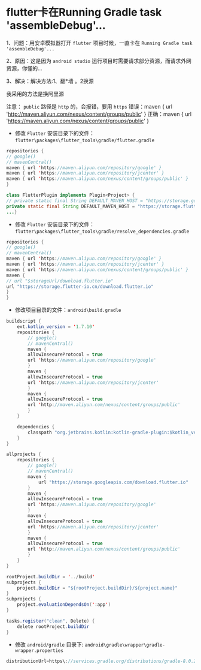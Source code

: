 # flutter卡在Running Gradle task 'assembleDebug'...

1、问题：用安卓模拟器打开 `flutter` 项目时候，一直卡在 `Running Gradle task 'assembleDebug'...`

2、原因：这是因为 `android studio` 运行项目时需要请求部分资源，而请求外网资源，你懂的...

3、解决：解决方法:1、翻*墙 。2换源

我采用的方法是换阿里源

注意： `public` 路径是 `http` 的，会报错，要用 `https`
错误：maven { url 'http://maven.aliyun.com/nexus/content/groups/public' }
正确：maven { url 'https://maven.aliyun.com/nexus/content/groups/public' }

- 修改 `Flutter` 安装目录下的文件：`flutter\packages\flutter_tools\gradle/flutter.gradle`
```java
repositories {
// google()
// mavenCentral()
maven { url 'https://maven.aliyun.com/repository/google' }
maven { url 'https://maven.aliyun.com/repository/jcenter' }
maven { url 'https://maven.aliyun.com/nexus/content/groups/public' }
}

class FlutterPlugin implements Plugin<Project> {
// private static final String DEFAULT_MAVEN_HOST = "https://storage.googleapis.com";
private static final String DEFAULT_MAVEN_HOST = "https://storage.flutter-io.cn";
...}

```


- 修改 `Flutter` 安装目录下的文件：`flutter\packages\flutter_tools\gradle/resolve_dependencies.gradle`
```java
repositories {
// google()
// mavenCentral()
maven { url 'https://maven.aliyun.com/repository/google' }
maven { url 'https://maven.aliyun.com/repository/jcenter' }
maven { url 'https://maven.aliyun.com/nexus/content/groups/public' }
maven {
// url "$storageUrl/download.flutter.io"
url "https://storage.flutter-io.cn/download.flutter.io"
}
}
```

- 修改项目目录的文件：`android\build.gradle`

```java
buildscript {
    ext.kotlin_version = '1.7.10'
    repositories {
        // google()
        // mavenCentral()
        maven {
        allowInsecureProtocol = true
        url 'https://maven.aliyun.com/repository/google'
        }
        maven {
        allowInsecureProtocol = true
        url 'https://maven.aliyun.com/repository/jcenter'
        }
        maven {
        allowInsecureProtocol = true
        url 'http://maven.aliyun.com/nexus/content/groups/public'
        }
    }

    dependencies {
        classpath "org.jetbrains.kotlin:kotlin-gradle-plugin:$kotlin_version"
    }
}

allprojects {
    repositories {
        // google()
        // mavenCentral()
        maven {
            url "https://storage.googleapis.com/download.flutter.io"
        }
        maven {
        allowInsecureProtocol = true
        url 'https://maven.aliyun.com/repository/google'
        }
        maven {
        allowInsecureProtocol = true
        url 'https://maven.aliyun.com/repository/jcenter'
        }
        maven {
        allowInsecureProtocol = true
        url 'http://maven.aliyun.com/nexus/content/groups/public'
        }
    }
}

rootProject.buildDir = '../build'
subprojects {
    project.buildDir = "${rootProject.buildDir}/${project.name}"
}
subprojects {
    project.evaluationDependsOn(':app')
}

tasks.register("clean", Delete) {
    delete rootProject.buildDir
}

```
- 修改 `android/gradle` 目录下: `android\gradle\wrapper\gradle-wrapper.properties`

```java
distributionUrl=https\://services.gradle.org/distributions/gradle-8.0.2-all.zip
```